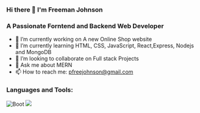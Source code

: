 ### Hi there 👋 I'm Freeman Johnson

### A Passionate Forntend and Backend Web Developer

- 🔭 I’m currently working on A new Online Shop website
- 🌱 I’m currently learning HTML, CSS, JavaScript, React,Express, Nodejs and MongoDB
- 👯 I’m looking to collaborate on Full stack Projects
- 💬 Ask me about MERN
- 📫 How to reach me: pfreejohnson@gmail.com

### Languages and Tools:
![ Boot ](https://getbootstrap.com/docs/5.2/assets/brand/bootstrap-logo-shadow.png)
![ ](https://www.w3schools.com/css/)

